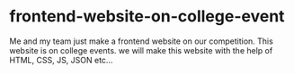 # frontend-website-on-college-event
Me and my team just make a frontend website on our competition. This website is on college events. we will make this website with the help of  HTML, CSS, JS, JSON etc...
